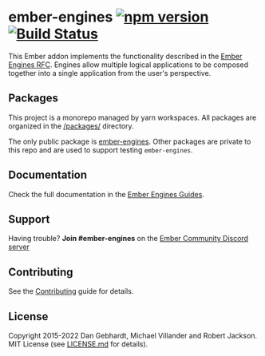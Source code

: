 # ember-engines [![npm version](https://badge.fury.io/js/ember-engines.svg)](https://badge.fury.io/js/ember-engines) [![Build Status](https://github.com/ember-engines/ember-engines/actions/workflows/ci.yml/badge.svg)](https://github.com/ember-engines/ember-engines/actions/workflows/ci.yml)

This Ember addon implements the functionality described in the [Ember Engines
RFC](https://github.com/emberjs/rfcs/blob/master/text/0010-engines.md). Engines allow multiple logical
applications to be composed together into a single application from the user's
perspective.

## Packages

This project is a monorepo managed by yarn workspaces. All packages are
organized in the [/packages/](./packages/) directory.

The only public package is [ember-engines](./packages/ember-engines/). Other
packages are private to this repo and are used to support testing
`ember-engines`.

## Documentation

Check the full documentation in the [Ember Engines
Guides](http://ember-engines.com/).

## Support

Having trouble? **Join #ember-engines** on the [Ember Community Discord
server](https://discord.gg/zT3asNS)

## Contributing

See the [Contributing](CONTRIBUTING.md) guide for details.

## License

Copyright 2015-2022 Dan Gebhardt, Michael Villander and Robert Jackson. MIT License (see
[LICENSE.md](LICENSE.md) for details).
